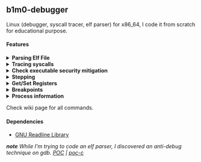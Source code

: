 ## b1m0-debugger
Linux (debugger, syscall tracer, elf parser) for x86_64, I code it from scratch for educational purpose.

#### <strong> Features </strong> 

  
<details>
  <summary><strong>Parsing Elf File</strong></summary>
  
  * Display the ELF file header.
  * Display the program headers.
  * Display the sections' header.
</details>


  
<details>
  <summary><strong>Tracing syscalls</strong></summary>
  
  * Trace syscalls (like strace).
  * Continue execution until syscall.
  * Tracing specific syscall <strong>(unimplemented)</strong>.
</details>
 
 
  
<details>
  <summary><strong>Check executable security mitigation</strong></summary>
  
  * RELRO.
  * NoExecute (NX).
  * Position Independent Executables (PIE).
  * Stack Canaries <strong>(unimplemented)</strong>.
</details>


 
<details>
  <summary><strong>Stepping</strong></summary>
  
  * Single step - step over function calls.
  * Step out of the present function.
  * Step to <strong>_start</strong>
  * Step in - Step into function calls <strong>(unimplemented)</strong>.
</details>


  
<details>
  <summary><strong>Get/Set Registers</strong></summary>
  
  * Dump all registers.
  * Modify specific register.
</details>


<details>
  <summary><strong>Breakpoints</strong></summary>
  
  * Set breakpoints.
  * list all breakpoint.
</details>
 
  
<details>
  <summary><strong>Process information</strong></summary>
  
  * Show the original command line of the process.
  * Show the memory address space ranges accessible in a process.
</details>
 
Check wiki page for all commands.
 
#### <strong> Dependencies </strong>
 * [GNU Readline Library](https://tiswww.case.edu/php/chet/readline/rltop.html)
 
***note*** *While I'm trying to code an elf parser, I discovered an anti-debug technique on gdb. [POC](https://twitter.com/belmo01/status/1433197860288442372) | [poc-c](https://gist.github.com/KaiBelmo/16cc06ae99b81e601f912edf906e5670)*
